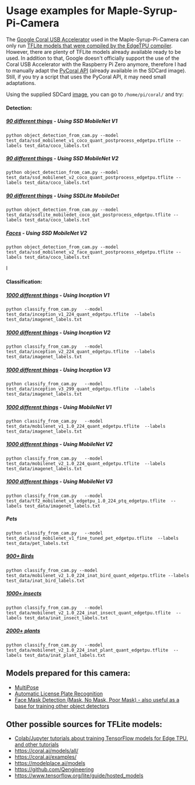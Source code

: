 # Usage examples for Maple-Syrup-Pi-Camera

The [Google Coral USB Accelerator](https://coral.ai/products/accelerator) used in the Maple-Syrup-Pi-Camera can only run [TFLite models that were compiled by the EdgeTPU compiler](https://coral.ai/docs/edgetpu/models-intro/). However, there are plenty of TFLite models already available ready to be used. In addition to that, Google doesn't officially support the use of the Coral USB Accelerator with the Raspberry Pi Zero anymore, therefore I had to manually adapt the [PyCoral API](https://github.com/google-coral/pycoral) (already available in the SDCard image). Still, if you try a script that uses the PyCoral API, it may need small adaptations.

Using the supplied SDCard [image](https://github.com/ricardodeazambuja/Maple-Syrup-Pi-Camera/releases/download/v0.1/maplesyruppicam.img.gz), you can go to ```/home/pi/coral/``` and try:


#### **Detection**:

##### [90 different things](https://github.com/google-coral/test_data/raw/master/coco_labels.txt) - Using SSD MobileNet V1
```
python object_detection_from_cam.py --model test_data/ssd_mobilenet_v1_coco_quant_postprocess_edgetpu.tflite --labels test_data/coco_labels.txt
```

##### [90 different things](https://github.com/google-coral/test_data/raw/master/coco_labels.txt) - Using SSD MobileNet V2
```
python object_detection_from_cam.py --model test_data/ssd_mobilenet_v2_coco_quant_postprocess_edgetpu.tflite --labels test_data/coco_labels.txt
```

##### [90 different things](https://github.com/google-coral/test_data/raw/master/coco_labels.txt) - Using SSDLite MobileDet
```
python object_detection_from_cam.py --model test_data/ssdlite_mobiledet_coco_qat_postprocess_edgetpu.tflite --labels test_data/coco_labels.txt
```

##### [Faces](https://coral.ai/models/all/#detection) - Using SSD MobileNet V2
```
python object_detection_from_cam.py --model test_data/ssd_mobilenet_v2_face_quant_postprocess_edgetpu.tflite --labels test_data/coco_labels.txt
```

I 
#### **Classification**:

##### [1000 different things](https://github.com/google-coral/test_data/raw/master/imagenet_labels.txt) - Using Inception V1
```
python classify_from_cam.py   --model test_data/inception_v1_224_quant_edgetpu.tflite  --labels test_data/imagenet_labels.txt
```

##### [1000 different things](https://github.com/google-coral/test_data/raw/master/imagenet_labels.txt) - Using Inception V2
```
python classify_from_cam.py   --model test_data/inception_v2_224_quant_edgetpu.tflite  --labels test_data/imagenet_labels.txt
```

##### [1000 different things](https://github.com/google-coral/test_data/raw/master/imagenet_labels.txt) - Using Inception V3
```
python classify_from_cam.py   --model test_data/inception_v3_299_quant_edgetpu.tflite  --labels test_data/imagenet_labels.txt
```

##### [1000 different things](https://github.com/google-coral/test_data/raw/master/imagenet_labels.txt) - Using MobileNet V1
```
python classify_from_cam.py   --model test_data/mobilenet_v1_1.0_224_quant_edgetpu.tflite  --labels test_data/imagenet_labels.txt
```

##### [1000 different things](https://github.com/google-coral/test_data/raw/master/imagenet_labels.txt) - Using MobileNet V2
```
python classify_from_cam.py   --model test_data/mobilenet_v2_1.0_224_quant_edgetpu.tflite  --labels test_data/imagenet_labels.txt
```

##### [1000 different things](https://github.com/google-coral/test_data/raw/master/imagenet_labels.txt) - Using MobileNet V3
```
python classify_from_cam.py   --model test_data/tf2_mobilenet_v3_edgetpu_1.0_224_ptq_edgetpu.tflite  --labels test_data/imagenet_labels.txt
```

##### Pets
```
python classify_from_cam.py   --model test_data/ssd_mobilenet_v1_fine_tuned_pet_edgetpu.tflite  --labels test_data/pet_labels.txt
```
##### [900+ Birds](https://github.com/google-coral/test_data/raw/master/inat_bird_labels.txt)
```
python classify_from_cam.py --model test_data/mobilenet_v2_1.0_224_inat_bird_quant_edgetpu.tflite --labels test_data/inat_bird_labels.txt
```
##### [1000+ insects](https://github.com/google-coral/test_data/raw/master/inat_insect_labels.txt)
```
python classify_from_cam.py   --model test_data/mobilenet_v2_1.0_224_inat_insect_quant_edgetpu.tflite  --labels test_data/inat_insect_labels.txt
```

##### [2000+ plants](https://github.com/google-coral/test_data/raw/master/inat_plant_labels.txt)
```
python classify_from_cam.py   --model test_data/mobilenet_v2_1.0_224_inat_plant_quant_edgetpu.tflite  --labels test_data/inat_plant_labels.txt
```

## Models prepared for this camera:
* [MultiPose](https://github.com/ricardodeazambuja/MultiPose-EdgeTPU-RPI0)
* [Automatic License Plate Recognition](https://github.com/ricardodeazambuja/ALPR-EdgeTPU-RPI0)
* [Face Mask Detection (Mask, No Mask, Poor Mask) - also useful as a base for training other object detectors](https://github.com/ricardodeazambuja/MaskDetection-EdgeTPU-RPI0)

## Other possible sources for TFLite models:
* [Colab/Jupyter tutorials about training TensorFlow models for Edge TPU, and other tutorials](https://github.com/google-coral/tutorials#colab-tutorials-for-coral)
* https://coral.ai/models/all/
* https://coral.ai/examples/
* https://modelplace.ai/models
* https://github.com/Qengineering
* https://www.tensorflow.org/lite/guide/hosted_models
